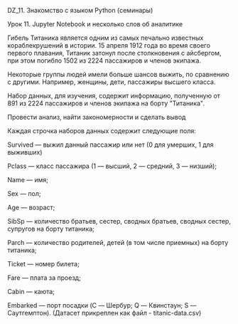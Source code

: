 DZ_11.  Знакомство с языком Python (семинары)

Урок 11. Jupyter Notebook и несколько слов об аналитике

Гибель Титаника является одним из самых печально известных кораблекрушений в истории. 15 апреля 1912 года во время своего первого плавания, Титаник затонул после столкновения с айсбергом, при этом погибло 1502 из 2224 пассажиров и членов экипажа.

Некоторые группы людей имели больше шансов выжить, по сравнению с другими. Например, женщины, дети, пассажиры высшего класса.

Набор данных, для изучения, содержит информацию, полученную от 891 из 2224 пассажиров и членов экипажа на борту "Титаника".


Провести анализ, найти закономерности и сделать вывод

Каждая строчка наборов данных содержит следующие поля:

Survived — выжил данный пассажир или нет (0 для умерших, 1 для выживших)

Pclass — класс пассажира (1 — высший, 2 — средний, 3 — низший);

Name — имя;

Sex — пол;

Age — возраст;

SibSp — количество братьев, сестер, сводных братьев, сводных сестер, супругов на борту титаника;

Parch — количество родителей, детей (в том числе приемных) на борту титаника;

Ticket — номер билета;

Fare — плата за проезд;

Cabin — каюта;

Embarked — порт посадки (C — Шербур; Q — Квинстаун; S — Саутгемптон).
(Датасет прикреплен как файл - titanic-data.csv)

